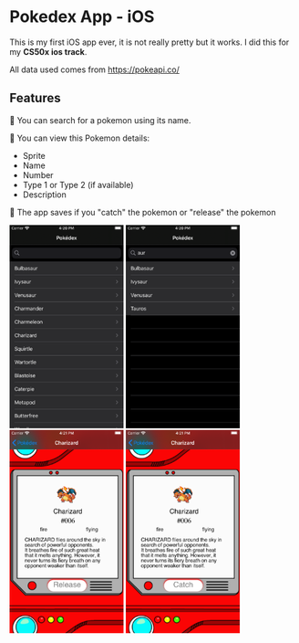 # Pokedex App - iOS 

This is my first iOS app ever, it is not really pretty but it works. I did this for my **CS50x ios track**.

All data used comes from https://pokeapi.co/

## Features

:pushpin:  You can search for a pokemon using its name.

:pushpin:  You can view this Pokemon details:
- Sprite 
- Name
- Number
- Type 1 or Type 2 (if available)
- Description

:pushpin:  The app saves if you "catch" the pokemon or "release" the pokemon

<img src="/images/4.png" alt="pokemonlist" width="200"/> <img src="/images/3.png" alt="filtered" width="200"/> <img src="/images/1.png" alt="pokemondetails" width="200"/>  <img src="/images/2.png" alt="1" width="200"/>

